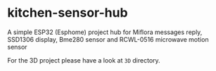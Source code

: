 # kitchen-sensor-hub
A simple ESP32 (Esphome) project hub for Miflora messages reply, SSD1306 display, Bme280 sensor and RCWL-0516 microwave motion sensor

For the 3D project please have a look at `3D` directory.